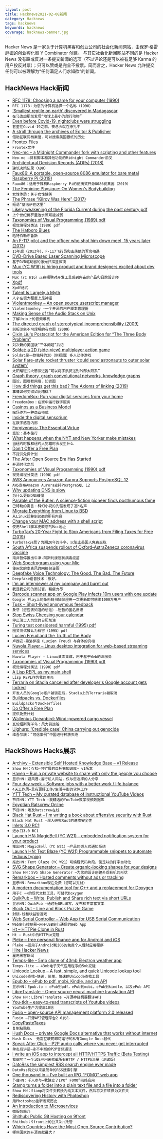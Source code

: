 ```yaml
---
layout: post
title: Hacknews2021-02-08新闻
category: Hacknews
tags: hacknews
keywords: hacknews
coverage: hacknews-banner.jpg
---
```


Hacker News 是一家关于计算机黑客和创业公司的社会化新闻网站，由保罗·格雷厄姆的创业孵化器 Y Combinator 创建。
与其它社会化新闻网站不同的是 Hacker News 没有踩或反对一条提交新闻的选项（不过评论还是可以被有足够 Karma 的用户投反对票）；只可以赞或是完全不投票。简而言之，Hacker News 允许提交任何可以被理解为“任何满足人们求知欲”的新闻。

## HackNews Hack新闻


- [RFC 1178: Choosing a name for your computer (1990)](https://tools.ietf.org/html/rfc1178)
- `RFC 1178：为您的计算机选择一个名称（1990）`
- [‘Smallest reptile on earth’ discovered in Madagascar](https://www.bbc.com/news/world-africa-55945948)
- `在马达加斯加发现“地球上最小的爬行动物”`
- [Even before Covid-19, nightclubs were struggling](https://www.economist.com/international/2021/02/06/even-before-covid-19-nightclubs-were-struggling)
- `甚至在Covid-19之前，夜总会就在挣扎中`
- [A stroll through the archives of Editor & Publisher](https://www.niemanlab.org/2021/02/thanks-to-the-internet-archive-the-history-of-american-newspapers-is-more-searchable-than-ever/)
- `借助互联网档案馆，可以搜索美国报纸的历史`
- [Frontex Files](https://frontexfiles.eu/en.html)
- `Frontex文件`
- [Neo-mc – a Midnight Commander fork with scripting and other features](https://github.com/neo-mc/neo-mc)
- `Neo-mc –具有脚本和其他功能的Midnight Commander前叉`
- [Architectural Decision Records (ADRs) (2018)](https://adr.github.io/)
- `建筑决策记录（ADR）`
- [Faux86: A portable, open-source 8086 emulator for bare metal Raspberry Pi (2019)](https://github.com/jhhoward/Faux86)
- `Faux86：适用于裸机Raspberry Pi的便携式开源8086仿真器（2019）`
- [The Feminine Physique: On Women's Bodybuilding](https://believermag.com/the-feminine-physique/)
- `女性体质：关于女性健美`
- [The Phrase “Kilroy Was Here” (2017)](https://www.thoughtco.com/killroy-was-here-4152093)
- `短语“基洛伊在这里”`
- [Likely weakening of the Florida Current during the past century pdf](https://www.nature.com/articles/s41467-020-17761-w.pdf)
- `上个世纪佛罗里达水流可能减弱`
- [Taxonomies of Visual Programming (1989) pdf](https://www.cs.cmu.edu/~bam/papers/vltax2.pdf)
- `视觉编程分类法（1989）pdf`
- [The Hatboro Blues](https://libertiesjournal.com/now-showing/the-hatboro-blues/)
- `哈特伯勒布鲁斯`
- [An F-117 pilot and the officer who shot him down meet, 15 years later  (2013)](https://www.rd.com/article/the-stranger-who-changed-my-life-my-enemy-my-friend/)
- `15年后（2013年），F-117飞行员和击落他的军官相遇`
- [DVD-Drive Based Laser Scanning Microscope](https://loetlabor-jena.de/doku.php?id=projekte:dvdlsm:start)
- `基于DVD驱动器的激光扫描显微镜`
- [Mux (YC W16) is hiring product and brand designers excited about dev tools](https://mux.com/jobs?hnj=designers)
- `Mux（YC W16）正在招聘对开发工具感到兴奋的产品和品牌设计师`
- [Xpdf](http://www.xpdfreader.com/)
- `Xpdf格式`
- [Talent Is Largely a Myth](https://blog.nukemberg.com/post/talent-is-largely-a-myth/)
- `人才在很大程度上是神话`
- [Violentmonkey – An open source userscript manager](https://violentmonkey.github.io/)
- `Violentmonkey –一个开源的用户脚本管理器`
- [Making Sense of the Audio Stack on Unix](https://venam.nixers.net/blog/unix/2021/02/07/audio-stack.html)
- `了解Unix上的音频堆栈`
- [The directed graph of stereotypical incomprehensibility (2009)](https://languagelog.ldc.upenn.edu/nll/?p=1024)
- `刻板印象不可理解的有向图（2009）`
- [Cixin Liu's Postscript for the American Edition for “The Three Body Problem”](http://reader.epubee.com/books/mobile/29/294c9e5c56c501ef2b2965341b7abb89/text/part0042.html)
- `刘次新的美国版“三体问题”后记`
- [Soldat: a 2D (side-view) multiplayer action game](https://github.com/Soldat/soldat)
- `Soldat是一款独特的2D（侧视图）多人动作游戏`
- [Solar flare-style rocket thruster ‘could send astronauts to outer solar system’](https://www.imeche.org/news/news-article/solar-flare-style-rocket-thruster-could-send-astronauts-to-outer-solar-system)
- `太阳耀斑式火箭推进器“可以将宇航员送到外部太阳系”`
- [Graph theory, graph convolutional networks, knowledge graphs](https://albertazout.substack.com/p/gradient-ascent-10)
- `图论，图卷积网络，知识图`
- [How did things get this bad? The Axioms of linking (2019)](https://rosshemsley.co.uk/posts/linking/)
- `事情如何变得如此糟糕？`
- [FreedomBox: Run your digital services from your home](https://freedombox.org/)
- `FreedomBox：在家中运行数字服务`
- [Casinos as a Business Model](https://satisologie.substack.com/p/casinos-as-a-business-model)
- `赌场作为一种商业模式`
- [Inside the digital sensorium](https://aaronzlewis.com/blog/2021/01/17/inside-the-digital-sensorium/)
- `在数字感官内部`
- [Forgiveness: The Essential Virtue](https://realclearconservatism.com/2021/02/07/forgiveness-the-essential-virtue/)
- `宽恕：基本德行`
- [What happens when the NYT and New Yorker make mistakes](https://savingjournalism.substack.com/p/how-newspapers-handle-corrections)
- `当纽约时报和纽约人犯错时会发生什么`
- [Don't Offer a Free Plan](https://nofreeplan.com)
- `不提供免费计划`
- [The After Open Source Era Has Started](https://monetize.substack.com/p/open-source-eras)
- `开源时代之后`
- [Taxonomies of Visual Programming (1990) pdf](http://www.cs.cmu.edu/~bam/papers/VLtax2-jvlc-1990.pdf)
- `视觉编程分类法（1990）pdf`
- [AWS Announces Amazon Aurora Supports PostgreSQL 12](https://www.infoq.com/news/2021/02/amazon-aurora-postgresql-12/)
- `AWS宣布Amazon Aurora支持PostgreSQL 12`
- [Why updating DNS is slow](https://wizardzines.com/comics/updating-dns/)
- `为什么更新DNS缓慢`
- [Parable of the Butler: A science-fiction pioneer finds posthumous fame](https://harpers.org/archive/2021/02/parable-of-the-butler-octavia-butler-kindred-fledgling/)
- `巴特勒的寓言：科幻小说的先驱发现了追h名声`
- [Migrate Everything from Linux to BSD](https://www.unixsheikh.com/articles/why-you-should-migrate-everything-from-linux-to-bsd.html)
- `从Linux迁移到BSD的所有内容`
- [Change your MAC address with a shell script](https://josh.works/shell-script-basics-change-mac-address)
- `使用Shell脚本更改您的Mac地址`
- [TurboTax’s 20-Year Fight to Stop Americans from Filing Taxes for Free (2019)](https://www.propublica.org/article/inside-turbotax-20-year-fight-to-stop-americans-from-filing-their-taxes-for-free)
- `TurboTax开展了为期20年的斗争，以阻止美国人免费交税`
- [South Africa suspends rollout of Oxford-AstraZeneca coronavirus vaccine](https://www.dw.com/en/south-africa-suspends-rollout-of-oxford-astrazeneca-coronavirus-vaccine/a-56491411)
- `南非暂停推出牛津-阿斯利康冠状病毒疫苗`
- [Web Spectrogram using your Mic](https://borismus.github.io/spectrogram/)
- `使用您的麦克风的网络频谱图`
- [Deepfake Voice Technology: The Good. The Bad. The Future](https://www.econotimes.com/Deepfake-Voice-Technology-The-Good-The-Bad-The-Future-1601278)
- `Deepfake语音技术：很好。`
- [I'm an interviewer at my company and burnt out](https://dear.mariechatfield.com/interviewer-burn-out)
- `我是我公司的面试官，精疲力尽`
- [Barcode scanner app on Google Play infects 10m users with one update](https://blog.malwarebytes.com/android/2021/02/barcode-scanner-app-on-google-play-infects-10-million-users-with-one-update/)
- `Google Play上的条形码扫描仪应用一次更新即可感染1000万用户`
- [Tusk – Short-lived anonymous feedback](https://tusk.page)
- `象牙（您应该知道的想法）–短暂的匿名反馈`
- [Stop Swiss Cheesing your calendar](https://thinkingthrough.substack.com/p/stop-swiss-cheesing-your-calendar)
- `停止瑞士人为您的日历加油`
- [Turing test considered harmful (1995) pdf](http://www.ijcai.org/Proceedings/95-1/Papers/125.pdf)
- `图灵测试被认为有害（1995）pdf`
- [Lucien Freud and the Truth of the Body](https://www.newyorker.com/magazine/2021/02/08/lucian-freud-and-the-truth-of-the-body)
- `卢西安·弗洛伊德（Lucien Freud）与身体的真相`
- [Nuvola Player – Linux desktop integration for web-based streaming services](https://nuvola.tiliado.eu/)
- `Nuvola Player – Linux桌面集成，用于基于Web的流服务`
- [Taxonomies of Visual Programming (1990) pdf](https://www.cs.cmu.edu/~bam/papers/VLtax2-jvlc-1990.pdf)
- `视觉编程分类法（1990）pdf`
- [A Lisp REPL as my main shell](https://ambrevar.xyz/lisp-repl-shell/index.html)
- `Lisp REPL作为我的主壳`
- [Terraria on Stadia cancelled after developer's Google account gets locked](https://twitter.com/Demilogic/status/1358661842147692549)
- `开发人员的Google帐户被锁定后，Stadia上的Terraria被取消`
- [Buildpacks vs. Dockerfiles](https://technology.doximity.com/articles/buildpacks-vs-dockerfiles)
- `Buildpacks与Dockerfiles`
- [Do Offer a Free Plan](https://www.chrisfrantz.com/how-to-kill-a-unicorn/)
- `提供免费计划`
- [Wallenius Oceanbird: Wind-powered cargo vessel](https://www.oceanbirdwallenius.com/)
- `瓦伦纽斯海洋鸟：风力货运船`
- [Uighurs: 'Credible case' China carrying out genocide](https://www.bbc.co.uk/news/uk-55973215)
- `维吾尔族：“可信案例”中国进行种族灭绝`


## HackShows Hacks展示

- [ Archivy – Extensible Self Hosted Knowledge Base – v1 Release](https://archivy.github.io)
- `Show HN：存档–可扩展的自托管知识库– v1版本`
- [ Haven – Run a private website to share with only the people you choose](https://havenweb.org/)
- `显示HN：避风港-运行私人网站，仅与您选择的人分享`
- [ Four day week – Software jobs with a better work / life balance](https://www.fourdayweek.io/)
- `4天工作周–具有更好工作/生活平衡的软件工作`
- [ YTT Tech – My curated database of instructional YouTube Videos](https://ytt-tech.com)
- `节目HN：YTT Tech –我精选的YouTube教学视频数据库`
- [ Egyptian Ratscrew Online](https://playcards.club)
- `节目HN：埃及Ratscrew在线`
- [ Black Hat Rust – I'm writing a book about offensive security with Rust](https://academy.kerkour.com/black-hat-rust)
- `Black Hat Rust –深入研究Rust的进攻安全性`
- [ Inlets 3.0 RC1](https://github.com/inlets/inlets/releases/tag/3.0.0-rc1)
- `进水口3.0 RC1`
- [Launch HN: MagicBell (YC W21) – embedded notification system for your product](item?id=26037645)
- `推出HN：MagicBell（YC W21）–产品的嵌入式通知系统`
- [Launch HN: Text Blaze (YC W21) Programmable snippets to automate tedious typing](item?id=26037816)
- `推出HN：Text Blaze（YC W21）可编程代码片段，使乏味的打字自动化`
- [ SVG Shape Generator – Create organic-looking shapes for your designs](https://www.softr.io/tools/svg-shape-generator)
- `Show HN：SVG Shape Generator –为您的设计创建外观有机的形状`
- [ Remarkbox – Hosted comments without ads or tracking](https://www.remarkbox.com/remarkbox-is-now-pay-what-you-can.html)
- `显示HN：Remarkbox现在免费（您可以支付）`
- [ A modern documentation tool for C++ and a replacement for Doxygen](https://hdoc.io/)
- `用于C ++的现代文档工具，可替代Doxygen`
- [ QuikPub – Write, Publish and Share rich text via short URLs](https://quikpub.co/)
- `显示HN：QuikPub –通过短URL编写，发布和共享富文本`
- [ Block Out – Line and Block Puzzle Game](https://blockoutunity.github.io/)
- `封锁-线和块益智游戏`
- [ Web Serial Controller – Web App for USB Serial Communication](https://webserial.app/)
- `Web串行控制器–用于USB串行通信的Web App`
- [ Ht – HTTPie Clone in Rust](https://github.com/ducaale/ht)
- `Ht – Rust中的HTTPie克隆`
- [ Pleke – free personal finance app for Android and iOS](https://pleke.com/)
- `Pleke –适用于Android和iOS的免费个人理财应用程序`
- [ Hire Hacker News](https://hirehackernews.com/)
- `雇用黑客新闻`
- [ Temps-lite – 5mb clone of 43mb Electron weather app](https://github.com/GirkovArpa/temps-lite)
- `Temps-lite – 43mb电子天气应用程序的5mb克隆`
- [ Unicode Lookup – A fast, simple, and quick Unicode lookup tool](https://unicode.emnudge.dev/)
- `Unicode查找–快速，简单，快速的Unicode查找工具`
- [ Epub.to – ePub to pdf, mobi, Kindle, and an API](https://epub.to)
- `显示HN：Epub.to – ePub到pdf，ePub到mobi，ePub到kindle，以及ePub API`
- [ LibreTranslate – Open-source neural machine translation API](https://libretranslate.com/)
- `Show HN：LibreTranslate –开源神经机器翻译API`
- [ You-tldr – easy-to-read transcripts of Youtube videos](https://you-tldr.com/)
- `YouTube生产力提高10倍`
- [ Fusio – open-source API management platform 2.0 released](https://github.com/apioo/fusio)
- `Fusio –开源API管理平台2.0发布`
- [ CopyPasteTaxes](https://github.com/breck7/copypastetaxes)
- `复制粘贴税`
- [ Hush Docs – private Google Docs alternative that works without internet](https://demo.hushdocs.com)
- `Hush Docs –无需互联网即可运行的私有Google Docs替代`
- [ Speak After Click – P2P audio calls where you never get interrupted](https://speakafter.click/)
- `单击后讲话–永不中断的P2P音频通话`
- [ I write an iOS app to intercept all HTTP/HTTPS Traffic (Beta Testing)](item?id=26052185)
- `我编写了一个iOS应用来拦截所有HTTP / HTTPS流量（测试版）`
- [ DatoRss the simplest RSS search engine ever made](https://github.com/davidesantangelo/dato.rss)
- `DatoRss有史以来最简单的RSS搜索引擎`
- [ One thousand in – I've built an IPO “FOMO” web app](https://onethousand.in/)
- `节目HN：千人参与–我建立了IPO“ FOMO”网络应用`
- [ Stamp turns a folder into a plain text file and a file into a folder](https://github.com/treenotation/jtree/tree/master/langs/stamp)
- `Show HN：Stamp将文件夹转换为纯文本文件，然后将文件转换为文件夹`
- [ Rediscovering History with Photoshop](https://www.joeycato.com/stuff/rediscovering-history-with-photoshop)
- `用Photoshop重新发现历史`
- [ An Introduction to Microservices](https://medium.com/microservicegeeks/an-introduction-to-microservices-a3a7e2297ee0)
- `微服务简介`
- [ Shithub: Public Git Hosting on 9front](https://shithub.us)
- `Shithub：9front上的公共Git托管`
- [ Which Countries Have the Most Open-Source Contribution?](item?id=26059099)
- `哪些国家的开源贡献最大？`

